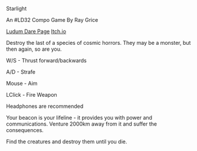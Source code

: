Starlight

An #LD32 Compo Game By Ray Grice

<a href="http://ludumdare.com/compo/ludum-dare-33/?action=preview&uid=32941">Ludum Dare Page</a>
<a href="http://underscore.itch.io/starlight">Itch.io</a>

Destroy the last of a species of cosmic horrors. They may be a monster, but then again, so are you.



W/S - Thrust forward/backwards

A/D - Strafe

Mouse - Aim

LClick - Fire Weapon

Headphones are recommended



Your beacon is your lifeline - it provides you with power and communications. Venture 2000km away from it and suffer the consequences.

Find the creatures and destroy them until you die.
